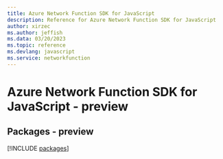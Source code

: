```yaml
---
title: Azure Network Function SDK for JavaScript
description: Reference for Azure Network Function SDK for JavaScript
author: xirzec
ms.author: jeffish
ms.data: 03/20/2023
ms.topic: reference
ms.devlang: javascript
ms.service: networkfunction
---
```

# Azure Network Function SDK for JavaScript - preview
## Packages - preview
[!INCLUDE [packages](network-function-index.md)]